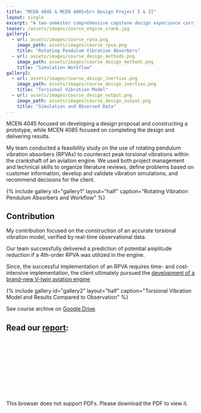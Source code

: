 ```yaml
---
title: "MCEN 4045 & MCEN 4085<br> Design Project I & II"
layout: single
excerpt: "A two-semester comprehensive capstone design experience carried out by a team of three."
teaser: /assets/images/course_engine_crank.jpg
gallery1:
  - url: assets/images/course_rpva.png
    image_path: assets/images/course_rpva.png
    title: "Rotating Pendulum Vibration Absorbers"
  - url: assets/images/course_design_methods.png
    image_path: assets/images/course_design_methods.png
    title: "Simulation Workflow"
gallery2:
  - url: assets/images/course_design_inertias.png
    image_path: assets/images/course_design_inertias.png
    title: "Torsional Vibration Model"
  - url: assets/images/course_design_output.png
    image_path: assets/images/course_design_output.png
    title: "Simulation and Observed Data"
---
```


MCEN 4045 focused on developing a design proposal and constructing a prototype, while MCEN 4085 focused on completing the design and delivering results.

My team conducted a feasibility study on the use of rotating pendulum vibration absorbers (RPVAs) to counteract peak torsional vibrations within the crankshaft of an aviation engine. 
We used both project management and technical skills to organize literature reviews, define problems based on customer information, develop and validate vibration simulations, and recommend decisions for the client.

{% include gallery id="gallery1" layout="half" caption="Rotating Vibration Pendulum Absorbers and Workflow" %}


## Contribution
My contribution focused on the construction of an accurate torsional vibration model, verified by  real-time observational data. 

Our team successfully delivered a prediction of potential amplitude reduction if a 4th-order RPVA was utilized in the engine.


Since, the successful implementation of an RPVA requires time- and cost-intensive implementation, the client ultimately pursued the [development of a brand-new V-twin aviation engine](/portfolio/01-spiritengineering)

{% include gallery id="gallery2" layout="half" caption="Torsional Vibration Model and Results Compared to Observation" %}

See course archive on [Google Drive](https://drive.google.com/drive/folders/0Bx-cli2KeHSBM0pfLVF6THNCTXc?resourcekey=0-EesGnlZRS474qXDJ77BMhw&usp=drive_link).


## Read our [report](/assets/Design_Project_Report.pdf):


<object data="/assets/Design_Project_Report.pdf" type="application/pdf" width="700px" height="800px">
    <embed src="/assets/Design_Project_Report.pdf">
        <p>This browser does not support PDFs. Please download the PDF to view it.</p>
    </embed>
</object>

